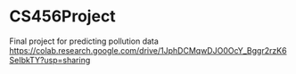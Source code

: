 # CS456Project
Final project for predicting pollution data
https://colab.research.google.com/drive/1JphDCMqwDJO0OcY_Bggr2rzK6SeIbkTY?usp=sharing
